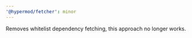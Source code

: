 ```yaml
---
'@hypermod/fetcher': minor
---
```


Removes whitelist dependency fetching, this approach no longer works.
